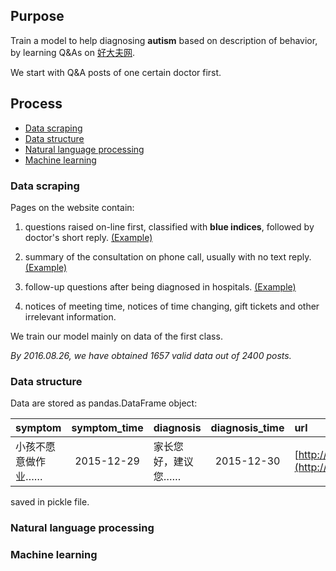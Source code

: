 ## Purpose
Train a model to help diagnosing **autism** based on description of behavior, by learning Q&As on [好大夫网](http://www.haodf.com/jibing/zibizheng.htm).

We start with Q&A posts of one certain doctor first.
## Process
- [Data scraping](#data-scraping)
- [Data structure](#data-structure)
- [Natural language processing](#natural-language-processing)
- [Machine learning](#machine-learning)

### Data scraping
Pages on the website contain:

1. questions raised on-line first, classified with **blue indices**, followed by doctor's short reply. [(Example)](http://www.haodf.com/wenda/dflifei_g_4649622403.htm)

2. summary of the consultation on phone call, usually with no text reply. [(Example)](http://www.haodf.com/wenda/dflifei_g_4539164407.htm)

3. follow-up questions after being diagnosed in hospitals.  [(Example)](http://www.haodf.com/wenda/dflifei_g_4619605283.htm)

4. notices of meeting time, notices of time changing, gift tickets and other irrelevant information.

We train our model mainly on data of the first class.

_By 2016.08.26, we have obtained 1657 valid data out of 2400 posts._
### Data structure
Data are stored as pandas.DataFrame object:

  symptom | symptom_time | diagnosis | diagnosis_time | url
  :--- | :---: | :--- | :---: | :---
  小孩不愿意做作业…… | 2015-12-29 | 家长您好，建议您…… | 2015-12-30 | [http://www.haodf.com/...](http://www.haodf.com/wenda/dflifei_g_4039325820.htm)

saved in pickle file.

### Natural language processing

### Machine learning
